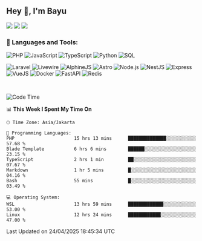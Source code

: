 ## Hey 👋, I'm Bayu 

<a href="mailto:bayurifkialgh@gmail.com" target="_blank"><img src="https://img.shields.io/badge/-Gmail-red?style=flat&logo=Gmail&logoColor=white"/></a>
<a href="https://t.me/bayurifkialgh" target="_blank"><img src="https://img.shields.io/badge/-Telegram-0077B5?style=flat&logo=Telegram&logoColor=white"/></a>
<a href="https://projects.co.id/public/browse_users/view/8d311e/bayurifkialgh" target="_blank"><img src="https://img.shields.io/badge/project.co.id-orange"/></a>


### 🔨 Languages and Tools:

![PHP](https://img.shields.io/badge/-PHP-000?&logo=PHP)
![JavaScript](https://img.shields.io/badge/-JavaScript-000?&logo=JavaScript)
![TypeScript](https://img.shields.io/badge/-TypeScript-000?&logo=TypeScript)
![Python](https://img.shields.io/badge/-Python-000?&logo=Python)
![SQL](https://img.shields.io/badge/-SQL-000?&logo=MySQL)

![Laravel](https://img.shields.io/badge/-Laravel-000?&logo=Laravel)
![Livewire](https://img.shields.io/badge/-Livewire-000?&logo=Livewire&logoColor=red)
![AlphineJS](https://img.shields.io/badge/-AlphineJS-000?&logo=alphine.js)
![Astro](https://img.shields.io/badge/-Astro-000?&logo=astro)
![Node.js](https://img.shields.io/badge/-Node.js-000?&logo=node.js)
![NestJS](https://img.shields.io/badge/-NestJS-000?&logo=nestjs&logoColor=red)
![Express](https://img.shields.io/badge/-Express.js-000?&logo=express.js)
![VueJS](https://img.shields.io/badge/-VueJS-000?&logo=vue.js)
![Docker](https://img.shields.io/badge/-Docker-000?&logo=Docker)
![FastAPI](https://img.shields.io/badge/-FastAPI-000?&logo=FastAPI)
![Redis](https://img.shields.io/badge/-Redis-000?&logo=Redis)

<br />

<!--START_SECTION:waka-->
![Code Time](http://img.shields.io/badge/Code%20Time-798%20hrs%2046%20mins-blue)

📊 **This Week I Spent My Time On** 

```text
🕑︎ Time Zone: Asia/Jakarta

💬 Programming Languages: 
PHP                      15 hrs 13 mins      ██████████████░░░░░░░░░░░   57.68 % 
Blade Template           6 hrs 6 mins        ██████░░░░░░░░░░░░░░░░░░░   23.15 % 
TypeScript               2 hrs 1 min         ██░░░░░░░░░░░░░░░░░░░░░░░   07.67 % 
Markdown                 1 hr 5 mins         █░░░░░░░░░░░░░░░░░░░░░░░░   04.16 % 
Bash                     55 mins             █░░░░░░░░░░░░░░░░░░░░░░░░   03.49 % 

💻 Operating System: 
WSL                      13 hrs 59 mins      █████████████░░░░░░░░░░░░   53.00 % 
Linux                    12 hrs 24 mins      ████████████░░░░░░░░░░░░░   47.00 % 
```


 Last Updated on 24/04/2025 18:45:34 UTC
<!--END_SECTION:waka-->
